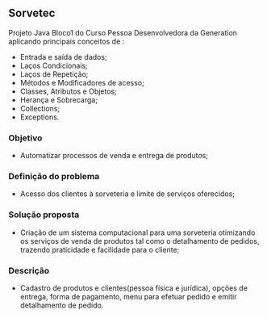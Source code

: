 ## Sorvetec ##
Projeto Java Bloco1 do Curso Pessoa Desenvolvedora da Generation aplicando principais conceitos de :
- Entrada e saída de dados;
- Laços Condicionais;
- Laços de Repetição;
- Métodos e Modificadores de acesso;
- Classes, Atributos e Objetos;
- Herança e Sobrecarga;
- Collections;
- Exceptions.

### Objetivo ###  
- Automatizar processos de venda e entrega de produtos;
### Definição do problema ###
- Acesso dos clientes à sorveteria e limite de serviços oferecidos;
### Solução proposta ###
- Criação de um sistema computacional para uma sorveteria otimizando os serviços de venda de produtos tal como o detalhamento de pedidos, trazendo praticidade e facilidade para o cliente;
### Descrição ###
- Cadastro de produtos e clientes(pessoa física e jurídica), opções de entrega, forma de pagamento, menu para efetuar pedido e emitir detalhamento de pedido.
